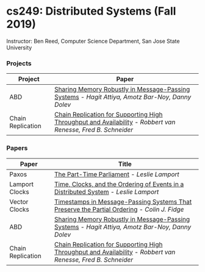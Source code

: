 cs249: Distributed Systems (Fall 2019)
==========================
Instructor: Ben Reed, Computer Science Department, San Jose State University

### Projects

| Project | Paper |
| ------- | ----- |
| ABD | [Sharing Memory Robustly in Message-Passing Systems](https://groups.csail.mit.edu/tds/papers/Attiya/TM-423.pdf) - _Hagit Attiya, Amotz Bar-Noy, Danny Dolev_|
| Chain Replication | [Chain Replication for Supporting High Throughput and Availability](https://www.cs.cornell.edu/home/rvr/papers/OSDI04.pdf) - _Robbert van Renesse, Fred B. Schneider_|

### Papers

| Paper | Title |
| ----- | ----- |
| Paxos | [The Part-Time Parliament](https://lamport.azurewebsites.net/pubs/lamport-paxos.pdf) - _Leslie Lamport_ |
| Lamport Clocks | [Time, Clocks, and the Ordering of Events in a Distributed System](https://lamport.azurewebsites.net/pubs/lamport-paxos.pdf) - _Leslie Lamport_ |
| Vector Clocks | [Timestamps in Message-Passing Systems That Preserve the Partial Ordering](http://fileadmin.cs.lth.se/cs/Personal/Amr_Ergawy/dist-algos-papers/4.pdf) - _Colin J. Fidge_ |
| ABD | [Sharing Memory Robustly in Message-Passing Systems](https://groups.csail.mit.edu/tds/papers/Attiya/TM-423.pdf) - _Hagit Attiya, Amotz Bar-Noy, Danny Dolev_|
| Chain Replication | [Chain Replication for Supporting High Throughput and Availability](https://www.cs.cornell.edu/home/rvr/papers/OSDI04.pdf) - _Robbert van Renesse, Fred B. Schneider_|
